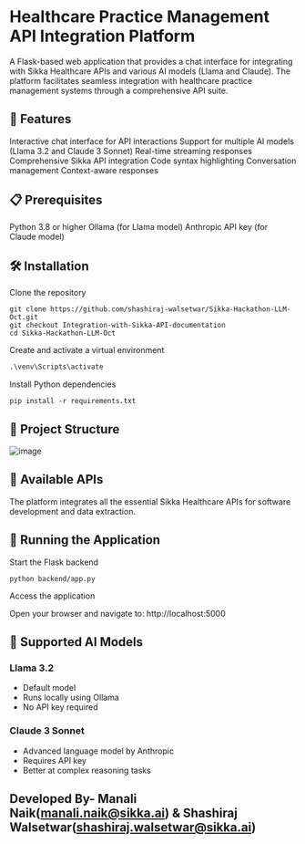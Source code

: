 # Healthcare Practice Management API Integration Platform

A Flask-based web application that provides a chat interface for integrating with Sikka Healthcare APIs and various AI models (Llama and Claude). The platform facilitates seamless integration with healthcare practice management systems through a comprehensive API suite.

## 🚀 Features

Interactive chat interface for API interactions
Support for multiple AI models (Llama 3.2 and Claude 3 Sonnet)
Real-time streaming responses
Comprehensive Sikka API integration
Code syntax highlighting
Conversation management
Context-aware responses

## 📋 Prerequisites

Python 3.8 or higher
Ollama (for Llama model)
Anthropic API key (for Claude model)

## 🛠️ Installation

Clone the repository

```
git clone https://github.com/shashiraj-walsetwar/Sikka-Hackathon-LLM-Oct.git
git checkout Integration-with-Sikka-API-documentation
cd Sikka-Hackathon-LLM-Oct
```

Create and activate a virtual environment

```python -m venv venv
.\venv\Scripts\activate
```

Install Python dependencies

```
pip install -r requirements.txt
```


## 📁 Project Structure

![image](https://github.com/user-attachments/assets/d3c08bec-8a55-4013-9e3b-bcba09495747)

## 🔌 Available APIs

The platform integrates all the essential Sikka Healthcare APIs for software development and data extraction.

## 🚦 Running the Application

Start the Flask backend

```
python backend/app.py
```

Access the application

Open your browser and navigate to: http://localhost:5000

## 🤖 Supported AI Models

### Llama 3.2

- Default model
- Runs locally using Ollama
- No API key required


### Claude 3 Sonnet

- Advanced language model by Anthropic
- Requires API key
- Better at complex reasoning tasks

## Developed By- Manali Naik(manali.naik@sikka.ai) & Shashiraj Walsetwar(shashiraj.walsetwar@sikka.ai)
